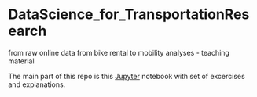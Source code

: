 # DataScience_for_TransportationResearch
from raw online data from bike rental to mobility analyses - teaching material

The main part of this repo is this [Jupyter](https://github.com/RafalKucharskiPK/DataScience_for_TransportationResearch/blob/master/demo.ipynb) notebook with set of excercises and explanations.
